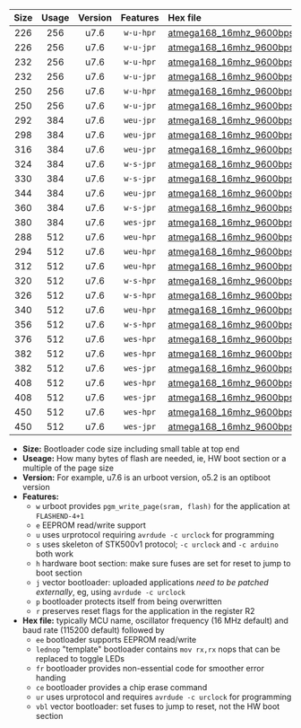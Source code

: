 |Size|Usage|Version|Features|Hex file|
|:-:|:-:|:-:|:-:|:--|
|226|256|u7.6|`w-u-hpr`|[atmega168_16mhz_9600bps_ur.hex](https://raw.githubusercontent.com/stefanrueger/urboot/main//atmega168_16mhz_9600bps_ur.hex)|
|226|256|u7.6|`w-u-jpr`|[atmega168_16mhz_9600bps_ur_vbl.hex](https://raw.githubusercontent.com/stefanrueger/urboot/main//atmega168_16mhz_9600bps_ur_vbl.hex)|
|232|256|u7.6|`w-u-hpr`|[atmega168_16mhz_9600bps_lednop_ur.hex](https://raw.githubusercontent.com/stefanrueger/urboot/main//atmega168_16mhz_9600bps_lednop_ur.hex)|
|232|256|u7.6|`w-u-jpr`|[atmega168_16mhz_9600bps_lednop_ur_vbl.hex](https://raw.githubusercontent.com/stefanrueger/urboot/main//atmega168_16mhz_9600bps_lednop_ur_vbl.hex)|
|250|256|u7.6|`w-u-hpr`|[atmega168_16mhz_9600bps_lednop_fr_ur.hex](https://raw.githubusercontent.com/stefanrueger/urboot/main//atmega168_16mhz_9600bps_lednop_fr_ur.hex)|
|250|256|u7.6|`w-u-jpr`|[atmega168_16mhz_9600bps_lednop_fr_ur_vbl.hex](https://raw.githubusercontent.com/stefanrueger/urboot/main//atmega168_16mhz_9600bps_lednop_fr_ur_vbl.hex)|
|292|384|u7.6|`weu-jpr`|[atmega168_16mhz_9600bps_ee_ur_vbl.hex](https://raw.githubusercontent.com/stefanrueger/urboot/main//atmega168_16mhz_9600bps_ee_ur_vbl.hex)|
|298|384|u7.6|`weu-jpr`|[atmega168_16mhz_9600bps_ee_lednop_ur_vbl.hex](https://raw.githubusercontent.com/stefanrueger/urboot/main//atmega168_16mhz_9600bps_ee_lednop_ur_vbl.hex)|
|316|384|u7.6|`weu-jpr`|[atmega168_16mhz_9600bps_ee_lednop_fr_ur_vbl.hex](https://raw.githubusercontent.com/stefanrueger/urboot/main//atmega168_16mhz_9600bps_ee_lednop_fr_ur_vbl.hex)|
|324|384|u7.6|`w-s-jpr`|[atmega168_16mhz_9600bps_vbl.hex](https://raw.githubusercontent.com/stefanrueger/urboot/main//atmega168_16mhz_9600bps_vbl.hex)|
|330|384|u7.6|`w-s-jpr`|[atmega168_16mhz_9600bps_lednop_vbl.hex](https://raw.githubusercontent.com/stefanrueger/urboot/main//atmega168_16mhz_9600bps_lednop_vbl.hex)|
|344|384|u7.6|`weu-jpr`|[atmega168_16mhz_9600bps_ee_lednop_fr_ce_ur_vbl.hex](https://raw.githubusercontent.com/stefanrueger/urboot/main//atmega168_16mhz_9600bps_ee_lednop_fr_ce_ur_vbl.hex)|
|360|384|u7.6|`w-s-jpr`|[atmega168_16mhz_9600bps_lednop_fr_vbl.hex](https://raw.githubusercontent.com/stefanrueger/urboot/main//atmega168_16mhz_9600bps_lednop_fr_vbl.hex)|
|380|384|u7.6|`wes-jpr`|[atmega168_16mhz_9600bps_ee_vbl.hex](https://raw.githubusercontent.com/stefanrueger/urboot/main//atmega168_16mhz_9600bps_ee_vbl.hex)|
|288|512|u7.6|`weu-hpr`|[atmega168_16mhz_9600bps_ee_ur.hex](https://raw.githubusercontent.com/stefanrueger/urboot/main//atmega168_16mhz_9600bps_ee_ur.hex)|
|294|512|u7.6|`weu-hpr`|[atmega168_16mhz_9600bps_ee_lednop_ur.hex](https://raw.githubusercontent.com/stefanrueger/urboot/main//atmega168_16mhz_9600bps_ee_lednop_ur.hex)|
|312|512|u7.6|`weu-hpr`|[atmega168_16mhz_9600bps_ee_lednop_fr_ur.hex](https://raw.githubusercontent.com/stefanrueger/urboot/main//atmega168_16mhz_9600bps_ee_lednop_fr_ur.hex)|
|320|512|u7.6|`w-s-hpr`|[atmega168_16mhz_9600bps.hex](https://raw.githubusercontent.com/stefanrueger/urboot/main//atmega168_16mhz_9600bps.hex)|
|326|512|u7.6|`w-s-hpr`|[atmega168_16mhz_9600bps_lednop.hex](https://raw.githubusercontent.com/stefanrueger/urboot/main//atmega168_16mhz_9600bps_lednop.hex)|
|340|512|u7.6|`weu-hpr`|[atmega168_16mhz_9600bps_ee_lednop_fr_ce_ur.hex](https://raw.githubusercontent.com/stefanrueger/urboot/main//atmega168_16mhz_9600bps_ee_lednop_fr_ce_ur.hex)|
|356|512|u7.6|`w-s-hpr`|[atmega168_16mhz_9600bps_lednop_fr.hex](https://raw.githubusercontent.com/stefanrueger/urboot/main//atmega168_16mhz_9600bps_lednop_fr.hex)|
|376|512|u7.6|`wes-hpr`|[atmega168_16mhz_9600bps_ee.hex](https://raw.githubusercontent.com/stefanrueger/urboot/main//atmega168_16mhz_9600bps_ee.hex)|
|382|512|u7.6|`wes-hpr`|[atmega168_16mhz_9600bps_ee_lednop.hex](https://raw.githubusercontent.com/stefanrueger/urboot/main//atmega168_16mhz_9600bps_ee_lednop.hex)|
|382|512|u7.6|`wes-jpr`|[atmega168_16mhz_9600bps_ee_lednop_vbl.hex](https://raw.githubusercontent.com/stefanrueger/urboot/main//atmega168_16mhz_9600bps_ee_lednop_vbl.hex)|
|408|512|u7.6|`wes-hpr`|[atmega168_16mhz_9600bps_ee_lednop_fr.hex](https://raw.githubusercontent.com/stefanrueger/urboot/main//atmega168_16mhz_9600bps_ee_lednop_fr.hex)|
|408|512|u7.6|`wes-jpr`|[atmega168_16mhz_9600bps_ee_lednop_fr_vbl.hex](https://raw.githubusercontent.com/stefanrueger/urboot/main//atmega168_16mhz_9600bps_ee_lednop_fr_vbl.hex)|
|450|512|u7.6|`wes-hpr`|[atmega168_16mhz_9600bps_ee_lednop_fr_ce.hex](https://raw.githubusercontent.com/stefanrueger/urboot/main//atmega168_16mhz_9600bps_ee_lednop_fr_ce.hex)|
|450|512|u7.6|`wes-jpr`|[atmega168_16mhz_9600bps_ee_lednop_fr_ce_vbl.hex](https://raw.githubusercontent.com/stefanrueger/urboot/main//atmega168_16mhz_9600bps_ee_lednop_fr_ce_vbl.hex)|

- **Size:** Bootloader code size including small table at top end
- **Useage:** How many bytes of flash are needed, ie, HW boot section or a multiple of the page size
- **Version:** For example, u7.6 is an urboot version, o5.2 is an optiboot version
- **Features:**
  + `w` urboot provides `pgm_write_page(sram, flash)` for the application at `FLASHEND-4+1`
  + `e` EEPROM read/write support
  + `u` uses urprotocol requiring `avrdude -c urclock` for programming
  + `s` uses skeleton of STK500v1 protocol; `-c urclock` and `-c arduino` both work
  + `h` hardware boot section: make sure fuses are set for reset to jump to boot section
  + `j` vector bootloader: uploaded applications *need to be patched externally*, eg, using `avrdude -c urclock`
  + `p` bootloader protects itself from being overwritten
  + `r` preserves reset flags for the application in the register R2
- **Hex file:** typically MCU name, oscillator frequency (16 MHz default) and baud rate (115200 default) followed by
  + `ee` bootloader supports EEPROM read/write
  + `lednop` "template" bootloader contains `mov rx,rx` nops that can be replaced to toggle LEDs
  + `fr` bootloader provides non-essential code for smoother error handing
  + `ce` bootloader provides a chip erase command
  + `ur` uses urprotocol and requires `avrdude -c urclock` for programming
  + `vbl` vector bootloader: set fuses to jump to reset, not the HW boot section
